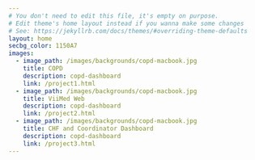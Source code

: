 ```yaml
---
# You don't need to edit this file, it's empty on purpose.
# Edit theme's home layout instead if you wanna make some changes
# See: https://jekyllrb.com/docs/themes/#overriding-theme-defaults
layout: home
secbg_color: 1150A7
images:
  - image_path: /images/backgrounds/copd-macbook.jpg
    title: COPD
    description: copd-dashboard
    link: /project1.html
  - image_path: /images/backgrounds/copd-macbook.jpg
    title: ViiMed Web
    description: copd-dashboard
    link: /project2.html
  - image_path: /images/backgrounds/copd-macbook.jpg
    title: CHF and Coordinator Dashboard
    description: copd-dashboard
    link: /project3.html
---
```

